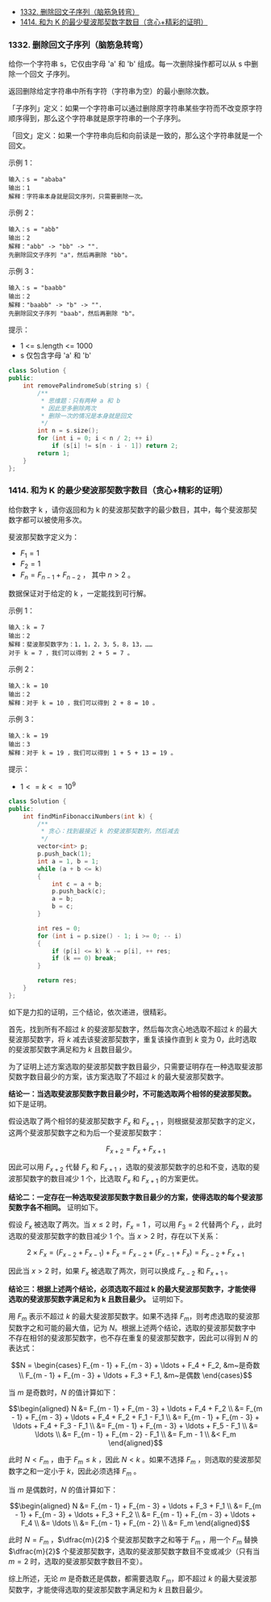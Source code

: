 <!-- @import "[TOC]" {cmd="toc" depthFrom=1 depthTo=6 orderedList=false} -->

<!-- code_chunk_output -->

- [1332. 删除回文子序列（脑筋急转弯）](#1332-删除回文子序列脑筋急转弯)
- [1414. 和为 K 的最少斐波那契数字数目（贪心+精彩的证明）](#1414-和为-k-的最少斐波那契数字数目贪心精彩的证明)

<!-- /code_chunk_output -->

### 1332. 删除回文子序列（脑筋急转弯）

给你一个字符串 s，它仅由字母 'a' 和 'b' 组成。每一次删除操作都可以从 s 中删除一个回文 子序列。

返回删除给定字符串中所有字符（字符串为空）的最小删除次数。

「子序列」定义：如果一个字符串可以通过删除原字符串某些字符而不改变原字符顺序得到，那么这个字符串就是原字符串的一个子序列。

「回文」定义：如果一个字符串向后和向前读是一致的，那么这个字符串就是一个回文。

示例 1：
```
输入：s = "ababa"
输出：1
解释：字符串本身就是回文序列，只需要删除一次。
```

示例 2：
```
输入：s = "abb"
输出：2
解释："abb" -> "bb" -> "". 
先删除回文子序列 "a"，然后再删除 "bb"。
```

示例 3：
```
输入：s = "baabb"
输出：2
解释："baabb" -> "b" -> "". 
先删除回文子序列 "baab"，然后再删除 "b"。
```

提示：
- 1 <= s.length <= 1000
- s 仅包含字母 'a' 和 'b'

```cpp
class Solution {
public:
    int removePalindromeSub(string s) {
        /**
         * 思维题：只有两种 a 和 b
         * 因此至多删除两次
         * 删除一次的情况是本身就是回文
         */
        int n = s.size();
        for (int i = 0; i < n / 2; ++ i)
            if (s[i] != s[n - i - 1]) return 2;
        return 1;
    }
};
```

### 1414. 和为 K 的最少斐波那契数字数目（贪心+精彩的证明）

给你数字 k ，请你返回和为 k 的斐波那契数字的最少数目，其中，每个斐波那契数字都可以被使用多次。

斐波那契数字定义为：
- $F_1 = 1$
- $F_2 = 1$
- $F_n = F_{n-1} + F_{n-2}$ ， 其中 $n > 2$ 。

数据保证对于给定的 k ，一定能找到可行解。

示例 1：

```
输入：k = 7
输出：2 
解释：斐波那契数字为：1，1，2，3，5，8，13，……
对于 k = 7 ，我们可以得到 2 + 5 = 7 。
```

示例 2：

```
输入：k = 10
输出：2 
解释：对于 k = 10 ，我们可以得到 2 + 8 = 10 。
```

示例 3：

```
输入：k = 19
输出：3 
解释：对于 k = 19 ，我们可以得到 1 + 5 + 13 = 19 。
```

提示：
- $1 <= k <= 10^9$

```cpp
class Solution {
public:
    int findMinFibonacciNumbers(int k) {
        /**
         * 贪心：找到最接近 k 的斐波那契数列，然后减去
         */
        vector<int> p;
        p.push_back(1);
        int a = 1, b = 1;
        while (a + b <= k)
        {
            int c = a + b;
            p.push_back(c);
            a = b;
            b = c;
        }

        int res = 0;
        for (int i = p.size() - 1; i >= 0; -- i)
        {
            if (p[i] <= k) k -= p[i], ++ res;
            if (k == 0) break;
        }

        return res;
    }
};
```


如下是力扣的证明，三个结论，依次递进，很精彩。

首先，找到所有不超过 $k$ 的斐波那契数字，然后每次贪心地选取不超过 $k$ 的最大斐波那契数字，将 $k$ 减去该斐波那契数字，重复该操作直到 $k$ 变为 $0$，此时选取的斐波那契数字满足和为 $k$ 且数目最少。

为了证明上述方案选取的斐波那契数字数目最少，只需要证明存在一种选取斐波那契数字数目最少的方案，该方案选取了不超过 $k$ 的最大斐波那契数字。

**结论一：当选取斐波那契数字数目最少时，不可能选取两个相邻的斐波那契数。** 如下是证明。

假设选取了两个相邻的斐波那契数字 $F_x$ 和 $F_{x + 1}$ ，则根据斐波那契数字的定义，这两个斐波那契数字之和为后一个斐波那契数字：

$$F_{x+2} = F_{x} + F_{x+1}$$

因此可以用 $F_{x + 2}$ 代替 $F_x$ 和 $F_{x + 1}$ ，选取的斐波那契数字的总和不变，选取的斐波那契数字的数目减少 $1$ 个，比选取 $F_x$ 和 $F_{x + 1}$ 的方案更优。

**结论二：一定存在一种选取斐波那契数字数目最少的方案，使得选取的每个斐波那契数字各不相同。** 证明如下。

假设 $F_x$ 被选取了两次。当 $x \le 2$ 时，$F_x = 1$ ，可以用 $F_3 = 2$ 代替两个 $F_x$ ，此时选取的斐波那契数字的数目减少 $1$ 个。当 $x > 2$ 时，存在以下关系：

$$2 \times F_x = (F_{x - 2} + F_{x - 1}) + F_x = F_{x - 2} + (F_{x - 1} + F_x) = F_{x - 2} + F_{x + 1}$$

因此当 $x > 2$ 时，如果 $F_x$ 被选取了两次，则可以换成 $F_{x - 2}$ 和 $F_{x + 1}$ 。

**结论三：根据上述两个结论，必须选取不超过 k 的最大斐波那契数字，才能使得选取的斐波那契数字满足和为 k 且数目最少。** 证明如下。

用 $F_m$ 表示不超过 $k$ 的最大斐波那契数字。如果不选择 $F_m$，则考虑选取的斐波那契数字之和可能的最大值，记为 $N$。根据上述两个结论，选取的斐波那契数字中不存在相邻的斐波那契数字，也不存在重复的斐波那契数字，因此可以得到 $N$ 的表达式：

$$N = \begin{cases} F_{m - 1} + F_{m - 3} + \ldots + F_4 + F_2, &m~是奇数 \\ F_{m - 1} + F_{m - 3} + \ldots + F_3 + F_1, &m~是偶数 \end{cases}$$

当 $m$ 是奇数时，$N$ 的值计算如下：

$$\begin{aligned} N &= F_{m - 1} + F_{m - 3} + \ldots + F_4 + F_2 \\ &= F_{m - 1} + F_{m - 3} + \ldots + F_4 + F_2 + F_1 - F_1 \\ &= F_{m - 1} + F_{m - 3} + \ldots + F_4 + F_3 - F_1 \\ &= F_{m - 1} + F_{m - 3} + \ldots + F_5 - F_1 \\ &= \ldots \\ &= F_{m - 1} + F_{m - 2} - F_1 \\ &= F_m - 1 \\ &< F_m \end{aligned}$$

此时 $N < F_m$ ，由于 $F_m \le k$ ，因此 $N < k$ 。如果不选择 $F_m$ ，则选取的斐波那契数字之和一定小于 $k$，因此必须选择 $F_m$ 。

当 $m$ 是偶数时，$N$ 的值计算如下：

$$\begin{aligned} N &= F_{m - 1} + F_{m - 3} + \ldots + F_3 + F_1 \\ &= F_{m - 1} + F_{m - 3} + \ldots + F_3 + F_2 \\ &= F_{m - 1} + F_{m - 3} + \ldots + F_4 \\ &= \ldots \\ &= F_{m - 1} + F_{m - 2} \\ &= F_m \end{aligned}$$

此时 $N = F_m$ ，$\dfrac{m}{2}$ 个斐波那契数字之和等于 $F_m$ ，用一个 $F_m$ 替换 $\dfrac{m}{2}$ 个斐波那契数字，选取的斐波那契数字数目不变或减少（只有当 $m = 2$ 时，选取的斐波那契数字数目不变）。

综上所述，无论 $m$ 是奇数还是偶数，都需要选取 $F_m$，即不超过 $k$ 的最大斐波那契数字，才能使得选取的斐波那契数字满足和为 $k$ 且数目最少。
